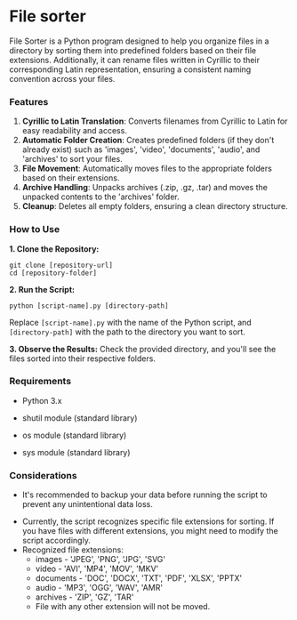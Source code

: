 # File sorter
File Sorter is a Python program designed to help you organize files in a directory by sorting them into predefined folders based on their file extensions. Additionally, it can rename files written in Cyrillic to their corresponding Latin representation, ensuring a consistent naming convention across your files.

<h3>Features</h3>  

1. **Cyrillic to Latin Translation**: Converts filenames from Cyrillic to Latin for easy readability and access.
1. **Automatic Folder Creation**: Creates predefined folders (if they don't already exist) such as 'images', 'video', 'documents', 'audio', and 'archives' to sort your files.
1. **File Movement**: Automatically moves files to the appropriate folders based on their extensions.
1. **Archive Handling**: Unpacks archives (.zip, .gz, .tar) and moves the unpacked contents to the 'archives' folder.
1. **Cleanup**: Deletes all empty folders, ensuring a clean directory structure.

<h3>How to Use</h3>
  
**1. Clone the Repository:**
```
git clone [repository-url]
cd [repository-folder]
```
**2. Run the Script:**
```
python [script-name].py [directory-path]
```
Replace `[script-name].py` with the name of the Python script, and `[directory-path]` with the path to the directory you want to sort.

**3. Observe the Results:** Check the provided directory, and you'll see the files sorted into their respective folders.

<h3>Requirements</h3>

- Python 3.x  
+ shutil module (standard library)  
* os module (standard library)  
- sys module (standard library)  
<h3>Considerations</h3>

- It's recommended to backup your data before running the script to prevent any unintentional data loss.
+ Currently, the script recognizes specific file extensions for sorting. If you have files with different extensions, you might need to modify the script accordingly.
+ Recognized file extensions:
    + images - 'JPEG', 'PNG', 'JPG', 'SVG'
    + video - 'AVI', 'MP4', 'MOV', 'MKV'
    + documents - 'DOC', 'DOCX', 'TXT', 'PDF', 'XLSX', 'PPTX'
    + audio - 'MP3', 'OGG', 'WAV', 'AMR'
    + archives - 'ZIP', 'GZ', 'TAR'  
    + File with any other extension will not be moved.
